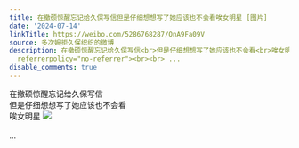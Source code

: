 ```yaml
---
title: 在撤硕惊醒忘记给久保写信但是仔细想想写了她应该也不会看唉女明星 [图片]
date: '2024-07-14'
linkTitle: https://weibo.com/5286768287/OnA9Fa09V
source: 多次婉拒久保织织的微博
description: 在撤硕惊醒忘记给久保写信<br>但是仔细想想写了她应该也不会看<br>唉女明星 <img style="" src="https://tvax4.sinaimg.cn/large/005LMJWfly1hro2929ftkg308v08ve83.gif"
  referrerpolicy="no-referrer"><br><br> ...
disable_comments: true
---
```

在撤硕惊醒忘记给久保写信<br>但是仔细想想写了她应该也不会看<br>唉女明星 <img style="" src="https://tvax4.sinaimg.cn/large/005LMJWfly1hro2929ftkg308v08ve83.gif" referrerpolicy="no-referrer"><br><br> ...